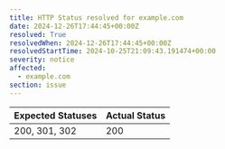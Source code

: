 ```yaml
---
title: HTTP Status resolved for example.com
date: 2024-12-26T17:44:45+00:00Z
resolved: True
resolvedWhen: 2024-12-26T17:44:45+00:00Z
resolvedStartTime: 2024-10-25T21:09:43.191474+00:00
severity: notice
affected:
  - example.com
section: issue
---
```


| Expected Statuses | Actual Status  |
|-------------------|----------------|
| 200, 301, 302 | 200 |
